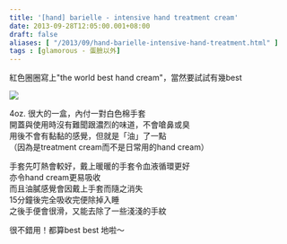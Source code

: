 ```yaml
---
title: '[hand] barielle - intensive hand treatment cream'
date: 2013-09-28T12:05:00.001+08:00
draft: false
aliases: [ "/2013/09/hand-barielle-intensive-hand-treatment.html" ]
tags : [glamorous - 蛋臉以外]
---
```


紅色圈圈寫上"the world best hand cream"，當然要試試有幾best  

[![](https://1.bp.blogspot.com/-snT5VEtNP_M/XCOJYejsVzI/AAAAAAAABzQ/dx6Un7mbdm40yx_oqepi2WbmKx72UuuawCLcBGAs/s640/p4.jpg)](https://1.bp.blogspot.com/-snT5VEtNP_M/XCOJYejsVzI/AAAAAAAABzQ/dx6Un7mbdm40yx_oqepi2WbmKx72UuuawCLcBGAs/s1600/p4.jpg)

4oz. 很大的一盒，內付一對白色棉手套  
開蓋與使用時沒有難聞跟濃烈的味道，不會嗆鼻或臭  
用後不會有黏黏的感覺，但就是「油」了一點  
（因為是treatment cream而不是日常用的hand cream）  
  
手套先叮熱會較好，戴上暖暖的手套令血液循環更好  
亦令hand cream更易吸收  
而且油膩感覺會因戴上手套而隨之消失  
15分鐘後完全吸收完便除掉入睡  
之後手便會很滑，又能去除了一些淺淺的手紋  
  
很不錯用！都算best best 地啦～